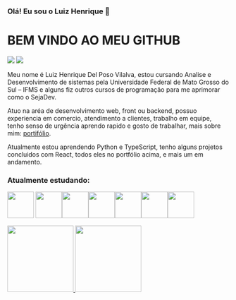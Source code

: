 ### Olá! Eu sou o Luiz Henrique 👋

# BEM VINDO AO MEU GITHUB
<div>
<a style="text-align: right; padding: 0px;" href="https://youtu.be/eLXdZ5K89rA" target="_blank"><img src="https://img.shields.io/badge/YouTube-FF0000?style=for-the-badge&logo=youtube&logoColor=white" target="_blank"></a>
  <a href="https://www.linkedin.com/in/luiz-henrique-delposovilalva/"><img src="https://img.shields.io/badge/-LinkedIn-%230077B5?style=for-the-badge&logo=linkedin&logoColor=white" target="_blank"></a> 
</div>

<p>Meu nome é Luiz Henrique Del Poso Vilalva, estou cursando Analise e Desenvolvimento de sistemas pela Universidade Federal de Mato Grosso do Sul – IFMS e alguns fiz outros cursos de programação para me aprimorar como o SejaDev.

Atuo na aréa de desenvolvimento web, front ou backend, possuo experiencia em comercio, atendimento a clientes, trabalho em equipe, tenho senso de urgência 
aprendo rapido e gosto de trabalhar, mais sobre mim: <a href="https://meu-portfolio-lilac.vercel.app/" target="_blank">portifólio</a>.

Atualmente estou aprendendo Python e TypeScript, tenho alguns projetos concluidos com React, todos eles no portfólio acima, e mais um em andamento.</p>


### Atualmente estudando:

<img src="https://cdn.jsdelivr.net/gh/devicons/devicon/icons/react/react-original.svg" width="60px" height="60px"/> <img src="https://cdn.jsdelivr.net/gh/devicons/devicon/icons/javascript/javascript-original.svg" width="60px" height="60px"/><img src="https://cdn.jsdelivr.net/gh/devicons/devicon/icons/python/python-original.svg" width="60px" height="60px"/><img src="https://cdn.jsdelivr.net/gh/devicons/devicon/icons/nodejs/nodejs-original-wordmark.svg" width="60px" height="60px"/><img src="https://cdn.jsdelivr.net/gh/devicons/devicon/icons/html5/html5-original-wordmark.svg"  width="60px" height="60px"/><img src="https://cdn.jsdelivr.net/gh/devicons/devicon/icons/css3/css3-original-wordmark.svg"  width="60px" height="60px"/><img src="https://cdn.jsdelivr.net/gh/devicons/devicon/icons/typescript/typescript-original.svg" width="60px" height="60px"/>

<div>
<a href="https://github.com/LuizHenriqueDelPosoVilalva">
<img height="150em" src="https://github-readme-stats.vercel.app/api/top-langs/?username=LuizHenriqueDelPosoVilalva&layout=compact&langs_count=7&theme=dracula" />
<img height="150em" src="https://github-readme-stats.vercel.app/api?username=LuizHenriqueDelPosoVilalva&show_icons=true&theme=dracula&include_all_commits=true&count_private=true"/>
</div>




